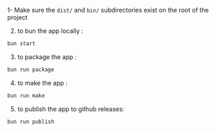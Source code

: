 1- Make sure the `dist/` and `bin/` subdirectories exist on the root of the project

2. to bun the app locally : 
```bash
bun start
```

3. to package the app : 
```bash
bun run package
```

4. to make the app : 
```bash
bun run make
```

5. to publish the app to github releases: 
```bash
bun run publish
```
